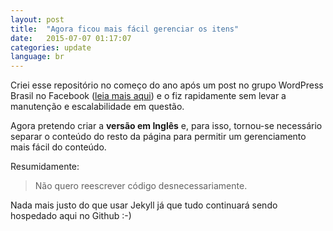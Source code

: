 ```yaml
---
layout: post
title:  "Agora ficou mais fácil gerenciar os itens"
date:   2015-07-07 01:17:07
categories: update
language: br
---
```


Criei esse repositório no começo do ano após um post no grupo WordPress Brasil no Facebook ([leia mais aqui](http://www.rafaelfunchal.com.br/blog/wordpress-security-checklist/)) e o fiz rapidamente sem levar a manutenção e escalabilidade em questão.

Agora pretendo criar a **versão em Inglês** e, para isso, tornou-se necessário separar o conteúdo do resto da página para permitir um gerenciamento mais fácil do conteúdo.

Resumidamente:

> Não quero reescrever código desnecessariamente.

Nada mais justo do que usar Jekyll já que tudo continuará sendo hospedado aqui no Github :-)

